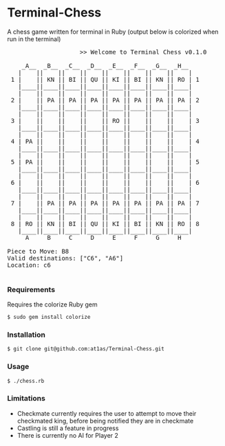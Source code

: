 Terminal-Chess
==============

A chess game written for terminal in Ruby (output below is colorized when run in the terminal)
<pre>
					>> Welcome to Terminal Chess v0.1.0

    _A__  _B__  _C__  _D__  _E__  _F__  _G__  _H__
   |    ||    ||    ||    ||    ||    ||    ||    |
 1 |    || KN || BI || QU || KI || BI || KN || RO | 1
   |____||____||____||____||____||____||____||____|
   |    ||    ||    ||    ||    ||    ||    ||    |
 2 |    || PA || PA || PA || PA || PA || PA || PA | 2
   |____||____||____||____||____||____||____||____|
   |    ||    ||    ||    ||    ||    ||    ||    |
 3 |    ||    ||    ||    || RO ||    ||    ||    | 3
   |____||____||____||____||____||____||____||____|
   |    ||    ||    ||    ||    ||    ||    ||    |
 4 | PA ||    ||    ||    ||    ||    ||    ||    | 4
   |____||____||____||____||____||____||____||____|
   |    ||    ||    ||    ||    ||    ||    ||    |
 5 | PA ||    ||    ||    ||    ||    ||    ||    | 5
   |____||____||____||____||____||____||____||____|
   |    ||    ||    ||    ||    ||    ||    ||    |
 6 |    ||    ||    ||    ||    ||    ||    ||    | 6
   |____||____||____||____||____||____||____||____|
   |    ||    ||    ||    ||    ||    ||    ||    |
 7 |    || PA || PA || PA || PA || PA || PA || PA | 7
   |____||____||____||____||____||____||____||____|
   |    ||    ||    ||    ||    ||    ||    ||    |
 8 | RO || KN || BI || QU || KI || BI || KN || RO | 8
   |____||____||____||____||____||____||____||____|
     A     B     C     D     E     F     G     H

Piece to Move: B8
Valid destinations: ["C6", "A6"]
Location: c6

</pre>

### Requirements
Requires the colorize Ruby gem
```bash
$ sudo gem install colorize
```

### Installation
```bash
$ git clone git@github.com:at1as/Terminal-Chess.git
```

### Usage
```bash
$ ./chess.rb
```

### Limitations
* Checkmate currently requires the user to attempt to move their checkmated king, before being notified they are in checkmate
* Castling is still a feature in progress
* There is currently no AI for Player 2
